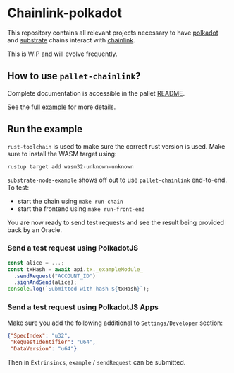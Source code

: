 # Chainlink-polkadot

This repository contains all relevant projects necessary to have [polkadot](https://polkadot.network/) and [substrate](https://www.parity.io/substrate/) chains interact with [chainlink](https://chain.link/).

This is WIP and will evolve frequently.

## How to use `pallet-chainlink`?

Complete documentation is accessible in the pallet [README](pallet-chainlink/README.md).

See the full [example](substrate-node-example/runtime/src/example.rs) for more details.

## Run the example

`rust-toolchain` is used to make sure the correct rust version is used. Make sure to install the WASM target using:

```
rustup target add wasm32-unknown-unknown
```

`substrate-node-example` shows off out to use `pallet-chainlink` end-to-end.
To test:

* start the chain using `make run-chain`
* start the frontend using `make run-front-end`

You are now ready to send test requests and see the result being provided back by an Oracle.

### Send a test request using PolkadotJS

```js
const alice = ...;
const txHash = await api.tx._exampleModule_
  .sendRequest("ACCOUNT_ID")
  .signAndSend(alice);
console.log(`Submitted with hash ${txHash}`);
```

### Send a test request using PolkadotJS Apps

Make sure you add the following additional to `Settings/Developer` section:

```json
{"SpecIndex": "u32",
 "RequestIdentifier": "u64",
 "DataVersion": "u64"}
```

Then in `Extrinsincs`, `example` / `sendRequest` can be submitted.